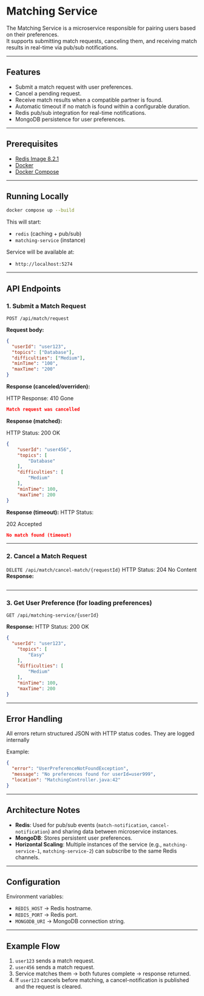 # Matching Service

The Matching Service is a microservice responsible for pairing users based on their preferences.  
It supports submitting match requests, canceling them, and receiving match results in real-time via pub/sub notifications.

---

## Features
- Submit a match request with user preferences.  
- Cancel a pending request.  
- Receive match results when a compatible partner is found.  
- Automatic timeout if no match is found within a configurable duration.  
- Redis pub/sub integration for real-time notifications.  
- MongoDB persistence for user preferences.  

---

## Prerequisites
- [Redis Image 8.2.1](https://hub.docker.com/_/redis)
- [Docker](https://www.docker.com/)  
- [Docker Compose](https://docs.docker.com/compose/)  

---

## Running Locally

```bash
docker compose up --build
```

This will start:
- `redis` (caching + pub/sub)  
- `matching-service` (instance)  

Service will be available at:
- `http://localhost:5274` 
---

## API Endpoints

### 1. Submit a Match Request
`POST /api/match/request`

**Request body:**
```json
{
  "userId": "user123",
  "topics": ["Database"],
  "difficulties": ["Medium"],
  "minTime": "100",
  "maxTime": "200"
}
```

**Response (canceled/overriden):**

HTTP Response: 410 Gone
```json
Match request was cancelled
```

**Response (matched):**

HTTP Status: 200 OK
```json
{
    "userId": "user456",
    "topics": [
        "Database"
    ],
    "difficulties": [
        "Medium"
    ],
    "minTime": 100,
    "maxTime": 200
}
```

**Response (timeout):**
HTTP Status: 

202 Accepted
```json
No match found (timeout)
```

---

### 2. Cancel a Match Request
`DELETE /api/match/cancel-match/{requestId}`
HTTP Status: 204 No Content
**Response:**
```json

```

---

### 3. Get User Preference (for loading preferences)
`GET /api/matching-service/{userId}`

**Response:**
HTTP Status: 200 OK
```json
{
  "userId": "user123",
    "topics": [
        "Easy"
    ],
    "difficulties": [
        "Medium"
    ],
    "minTime": 100,
    "maxTime": 200
}
```

---

## Error Handling
All errors return structured JSON with HTTP status codes. They are logged internally

Example:
```json
{
  "error": "UserPreferenceNotFoundException",
  "message": "No preferences found for userId=user999",
  "location": "MatchingController.java:42"
}
```

---

## Architecture Notes
- **Redis**: Used for pub/sub events (`match-notification`, `cancel-notification`) and sharing data between microservice instances.  
- **MongoDB**: Stores persistent user preferences.  
- **Horizontal Scaling**: Multiple instances of the service (e.g., `matching-service-1`, `matching-service-2`) can subscribe to the same Redis channels.  

---

## Configuration
Environment variables:
- `REDIS_HOST` → Redis hostname.  
- `REDIS_PORT` → Redis port.  
- `MONGODB_URI` → MongoDB connection string.  

---

## Example Flow

1. `user123` sends a match request.  
2. `user456` sends a match request.  
3. Service matches them → both futures complete → response returned.  
4. If `user123` cancels before matching, a cancel-notification is published and the request is cleared.  
